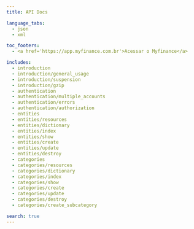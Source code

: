 ```yaml
---
title: API Docs

language_tabs:
  - json
  - xml

toc_footers:
  - <a href='https://app.myfinance.com.br'>Acessar o Myfinance</a>

includes:
  - introduction
  - introduction/general_usage
  - introduction/suspension
  - introduction/gzip
  - authentication
  - authentication/multiple_accounts
  - authentication/errors
  - authentication/authorization
  - entities
  - entities/resources
  - entities/dictionary
  - entities/index
  - entities/show
  - entities/create
  - entities/update
  - entities/destroy
  - categories
  - categories/resources
  - categories/dictionary
  - categories/index
  - categories/show
  - categories/create
  - categories/update
  - categories/destroy
  - categories/create_subcategory

search: true
---
```

